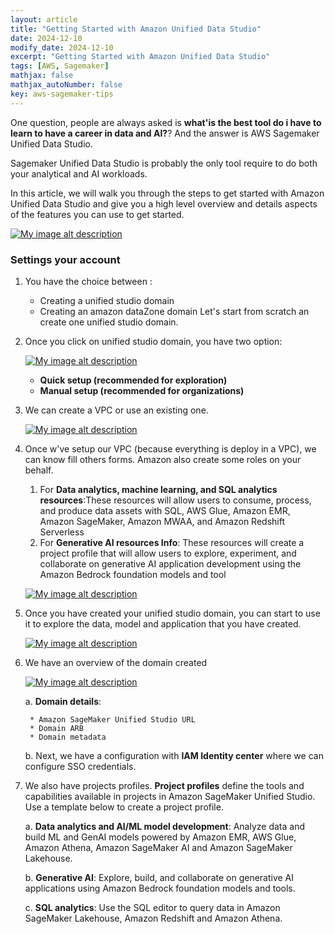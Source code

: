 ```yaml
---
layout: article
title: "Getting Started with Amazon Unified Data Studio"
date: 2024-12-10
modify_date: 2024-12-10
excerpt: "Getting Started with Amazon Unified Data Studio"
tags: [AWS, Sagemaker]
mathjax: false
mathjax_autoNumber: false
key: aws-sagemaker-tips
---
```


One question, people are always asked is **what'is the best tool do i have to learn to have a career in data and AI?**? And the answer is AWS Sagemaker Unified Data Studio.

Sagemaker Unified Data Studio is probably the only tool require to do both your analytical and AI workloads.

In this article, we will walk you through the steps to get started with Amazon Unified Data Studio and give you a high level overview and details aspects of the features you can use to get started.

[![My image alt description](/blog/assets/images/posts-img/unified-studio/01.jpg)](/blog/assets/images/posts-img/unified-studio/01.jpg)

### Settings your account

1. You have the choice between :

   * Creating a unified studio domain
   * Creating an amazon dataZone domain
Let's start from scratch an create one unified studio domain.

2. Once you click on unified studio domain, you have two option:

    [![My image alt description](/blog/assets/images/posts-img/unified-studio/04.jpg)](/blog/assets/images/posts-img/unified-studio/04.jpg)

   * **Quick setup (recommended for exploration)**
   * **Manual setup (recommended for organizations)**

3. We can create a VPC or use an existing one.

    [![My image alt description](/blog/assets/images/posts-img/unified-studio/05.jpg)](/blog/assets/images/posts-img/unified-studio/05.jpg)

4. Once w've setup our VPC (because everything is deploy in a VPC), we can know fill others forms. Amazon also create some roles on your behalf.
   1. For **Data analytics, machine learning, and SQL analytics resources**:These resources will allow users to consume, process, and produce data assets with SQL, AWS Glue, Amazon EMR, Amazon SageMaker, Amazon MWAA, and Amazon Redshift Serverless
   2. For **Generative AI resources Info**: These resources will create a project profile that will allow users to explore, experiment, and collaborate on generative AI application development using the Amazon Bedrock foundation models and tool

    [![My image alt description](/blog/assets/images/posts-img/unified-studio/06_.jpg)](/blog/assets/images/posts-img/unified-studio/06_.jpg)

5. Once you have created your unified studio domain, you can start to use it to explore the data, model and application that you have created.

    [![My image alt description](/blog/assets/images/posts-img/unified-studio/07.jpg)](/blog/assets/images/posts-img/unified-studio/07.jpg)

6. We have an overview of the domain created

    [![My image alt description](/blog/assets/images/posts-img/unified-studio/08.jpg)](/blog/assets/images/posts-img/unified-studio/08.jpg)

    a. **Domain details**:

        * Amazon SageMaker Unified Studio URL
        * Domain ARB
        * Domain metadata
  
    b. Next, we have a configuration with **IAM Identity center** where we can configure SSO credentials.

7. We also have projects profiles. **Project profiles** define the tools and capabilities available in projects in Amazon SageMaker Unified Studio. Use a template below to create a project profile.

   a. **Data analytics and AI/ML model development**: Analyze data and build ML and GenAI models powered by Amazon EMR, AWS Glue, Amazon Athena, Amazon SageMaker AI and Amazon SageMaker Lakehouse.

   b. **Generative AI**: Explore, build, and collaborate on generative AI applications using Amazon Bedrock foundation models and tools.

   c. **SQL analytics**: Use the SQL editor to query data in Amazon SageMaker Lakehouse, Amazon Redshift and Amazon Athena.
